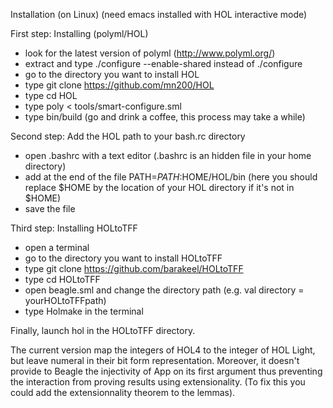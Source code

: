 Installation (on Linux) (need emacs installed with HOL interactive mode)

First step: Installing (polyml/HOL)
- look for the latest version of polyml (http://www.polyml.org/)
- extract and type ./configure --enable-shared instead of ./configure
- go to the directory you want to install HOL
- type git clone https://github.com/mn200/HOL
- type cd HOL 
- type poly < tools/smart-configure.sml
- type bin/build (go and drink a coffee, this process may take a while)

Second step: Add the HOL path to your bash.rc directory 
- open .bashrc with a text editor (.bashrc is an hidden file in your home directory)
- add at the end of the file PATH=$PATH:$HOME/HOL/bin 
  (here you should replace $HOME by the location of your HOL directory if it's not in $HOME) 
- save the file

Third step: Installing HOLtoTFF
- open a terminal 
- go to the directory you want to install HOLtoTFF
- type git clone https://github.com/barakeel/HOLtoTFF
- type cd HOLtoTFF
- open beagle.sml and change the directory path (e.g. val directory = yourHOLtoTFFpath)
- type Holmake in the terminal

Finally, launch hol in the HOLtoTFF directory.

The current version map the integers of HOL4 to the integer of HOL Light, 
but leave numeral in their bit form representation. Moreover, it doesn't provide to
Beagle the injectivity of App on its first argument thus preventing the interaction
from proving results using extensionality. (To fix this you could add the extensionnality theorem to the lemmas).
  
